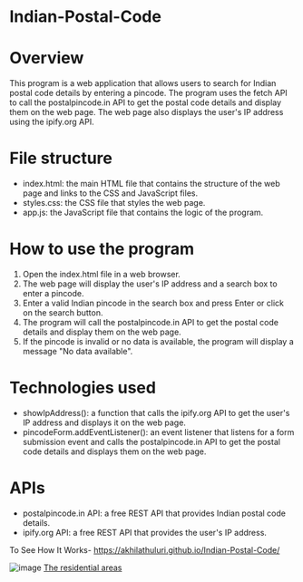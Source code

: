 # Indian-Postal-Code

# Overview

This program is a web application that allows users to search for Indian postal code details by entering a pincode. The program uses the fetch API to call the postalpincode.in API to get the postal code details and display them on the web page. The web page also displays the user's IP address using the ipify.org API.

# File structure
- index.html: the main HTML file that contains the structure of the web page and links to the CSS and JavaScript files.
- styles.css: the CSS file that styles the web page.
- app.js: the JavaScript file that contains the logic of the program.

# How to use the program

1. Open the index.html file in a web browser.
2. The web page will display the user's IP address and a search box to enter a pincode.
3. Enter a valid Indian pincode in the search box and press Enter or click on the search button.
4. The program will call the postalpincode.in API to get the postal code details and display them on the web page.
5. If the pincode is invalid or no data is available, the program will display a message "No data available".

# Technologies used

- showIpAddress(): a function that calls the ipify.org API to get the user's IP address and displays it on the web page.
- pincodeForm.addEventListener(): an event listener that listens for a form submission event and calls the postalpincode.in API to get the postal code details and displays them on the web page.

# APIs

- postalpincode.in API: a free REST API that provides Indian postal code details.
- ipify.org API: a free REST API that provides the user's IP address.


To See How It Works- https://akhilathuluri.github.io/Indian-Postal-Code/

![image](https://user-images.githubusercontent.com/89147384/226204573-bd735a85-b843-4097-9551-08fbc4b8b499.png)
[The residential areas]()
